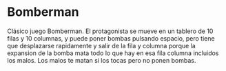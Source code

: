 # Bomberman
Clásico juego Bomberman. El protagonista se mueve en un tablero de 10 filas y 10 columnas, y puede poner bombas pulsando espacio, pero tiene que desplazarse rapidamente y salir de la fila y columna porque la expansion de la bomba mata todo lo que hay en esa fila columna incluidos los malos. Los malos te matan si los tocas pero no ponen bombas.
